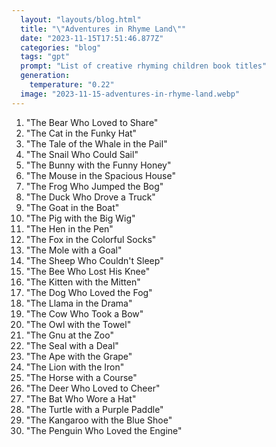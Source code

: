 ```yaml
---
  layout: "layouts/blog.html"
  title: "\"Adventures in Rhyme Land\""
  date: "2023-11-15T17:51:46.877Z"
  categories: "blog"
  tags: "gpt"
  prompt: "List of creative rhyming children book titles"
  generation: 
    temperature: "0.22"
  image: "2023-11-15-adventures-in-rhyme-land.webp"
---
```

1. "The Bear Who Loved to Share"
2. "The Cat in the Funky Hat"
3. "The Tale of the Whale in the Pail"
4. "The Snail Who Could Sail"
5. "The Bunny with the Funny Honey"
6. "The Mouse in the Spacious House"
7. "The Frog Who Jumped the Bog"
8. "The Duck Who Drove a Truck"
9. "The Goat in the Boat"
10. "The Pig with the Big Wig"
11. "The Hen in the Pen"
12. "The Fox in the Colorful Socks"
13. "The Mole with a Goal"
14. "The Sheep Who Couldn't Sleep"
15. "The Bee Who Lost His Knee"
16. "The Kitten with the Mitten"
17. "The Dog Who Loved the Fog"
18. "The Llama in the Drama"
19. "The Cow Who Took a Bow"
20. "The Owl with the Towel"
21. "The Gnu at the Zoo"
22. "The Seal with a Deal"
23. "The Ape with the Grape"
24. "The Lion with the Iron"
25. "The Horse with a Course"
26. "The Deer Who Loved to Cheer"
27. "The Bat Who Wore a Hat"
28. "The Turtle with a Purple Paddle"
29. "The Kangaroo with the Blue Shoe"
30. "The Penguin Who Loved the Engine"
